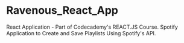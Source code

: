 # Ravenous_React_App

React Application - Part of Codecademy's REACT.JS Course. Spotify Application to Create and Save Playlists Using Spotify's API.
